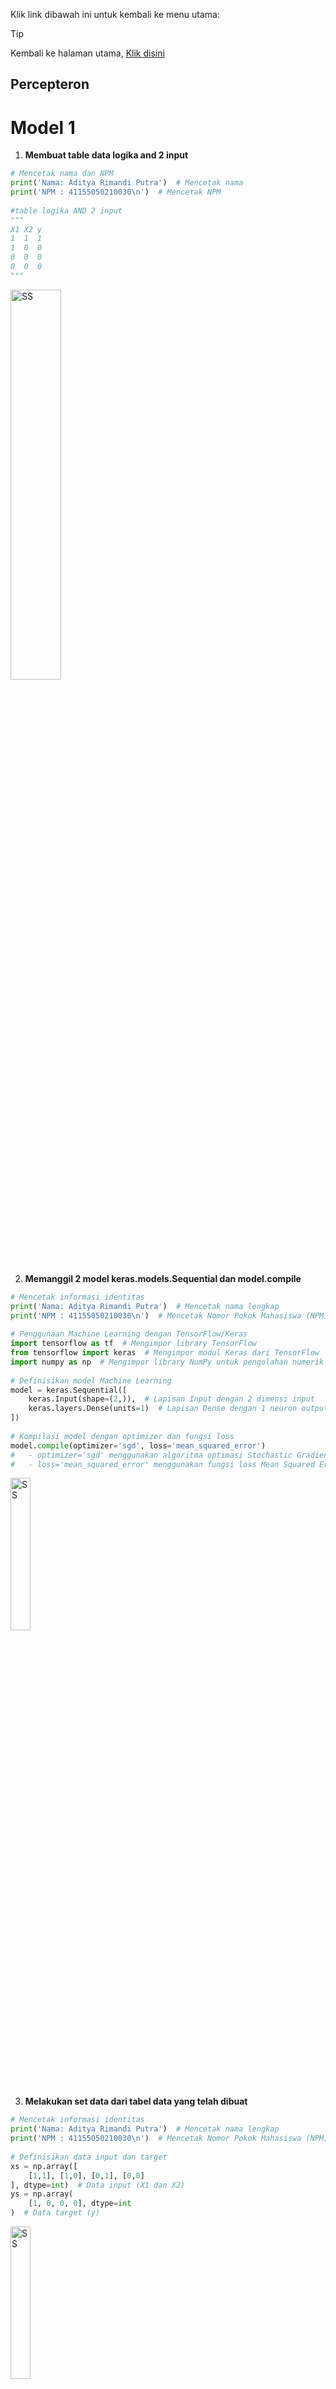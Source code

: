 Klik link dibawah ini untuk kembali ke menu utama:

> [!TIP]
> Kembali ke halaman utama, [Klik disini](https://github.com/AdityaR-AI/MLC/tree/main/)

## Percepteron

# Model 1

1. **Membuat table data logika and 2 input**

```python
# Mencetak nama dan NPM
print('Nama: Aditya Rimandi Putra')  # Mencetak nama
print('NPM : 41155050210030\n')  # Mencetak NPM
 
#table logika AND 2 input
"""
X1 X2 y
1  1  1
1  0  0
0  0  0
0  0  0
"""

```

<img src="https://raw.githubusercontent.com/AdityaR-AI/MLC/main/P11/pic/11a1.png?raw=true" alt="SS" width="40%"/>

2.	**Memanggil 2 model keras.models.Sequential dan model.compile**
```python
# Mencetak informasi identitas
print('Nama: Aditya Rimandi Putra')  # Mencetak nama lengkap
print('NPM : 41155050210030\n')  # Mencetak Nomor Pokok Mahasiswa (NPM)
 
# Penggunaan Machine Learning dengan TensorFlow/Keras
import tensorflow as tf  # Mengimpor library TensorFlow
from tensorflow import keras  # Mengimpor modul Keras dari TensorFlow
import numpy as np  # Mengimpor library NumPy untuk pengolahan numerik
 
# Definisikan model Machine Learning
model = keras.Sequential([
    keras.Input(shape=(2,)),  # Lapisan Input dengan 2 dimensi input
    keras.layers.Dense(units=1)  # Lapisan Dense dengan 1 neuron output
])
 
# Kompilasi model dengan optimizer dan fungsi loss
model.compile(optimizer='sgd', loss='mean_squared_error')
#   - optimizer='sgd' menggunakan algoritma optimasi Stochastic Gradient Descent (SGD)
#   - loss='mean_squared_error' menggunakan fungsi loss Mean Squared Error (MSE)

```

<img src="https://raw.githubusercontent.com/AdityaR-AI/MLC/main/P11/pic/11a2.png?raw=true" alt="SS" width="25%"/>

3.	**Melakukan set data dari tabel data yang telah dibuat**
```python
# Mencetak informasi identitas
print('Nama: Aditya Rimandi Putra')  # Mencetak nama lengkap
print('NPM : 41155050210030\n')  # Mencetak Nomor Pokok Mahasiswa (NPM)
 
# Definisikan data input dan target
xs = np.array([
    [1,1], [1,0], [0,1], [0,0]
], dtype=int)  # Data input (X1 dan X2)
ys = np.array(
    [1, 0, 0, 0], dtype=int
)  # Data target (y)

```

<img src="https://raw.githubusercontent.com/AdityaR-AI/MLC/main/P11/pic/11a3.png?raw=true" alt="SS" width="25%"/>

4.	**Memanggil tampilan arstitektur awal**
```python
# Mencetak informasi identitas
print('Nama: Aditya Rimandi Putra')  # Mencetak nama lengkap
print('NPM : 41155050210030\n')  # Mencetak Nomor Pokok Mahasiswa (NPM)
 
# Tampilkan arsitektur model awal
model.summary()
#   - model.summary() digunakan untuk menampilkan informasi tentang arsitektur model
#   - Informasi yang ditampilkan meliputi jumlah lapisan, jenis lapisan, jumlah parameter, dan lain-lain

```

<img src="https://raw.githubusercontent.com/AdityaR-AI/MLC/main/P11/pic/11a4.png?raw=true" alt="SS" width="25%"/>

<img src="https://raw.githubusercontent.com/AdityaR-AI/MLC/main/P11/pic/11a5.png?raw=true" alt="SS" width="50%"/>

5.	**Melakukan pengecekan model bobot awal**
```python
# Mencetak informasi identitas
print('Nama: Aditya Rimandi Putra')  # Mencetak nama lengkap
print('NPM : 41155050210030\n')  # Mencetak Nomor Pokok Mahasiswa (NPM)
 
# Cek bobot model awal
weights = model.get_weights()  # Mendapatkan bobot model awal
weights  # Menampilkan bobot model awal
#   - model.get_weights() digunakan untuk mendapatkan bobot model awal
#   - Bobot model awal adalah nilai awal yang digunakan oleh model sebelum dilakukan pelatihan

```

<img src="https://raw.githubusercontent.com/AdityaR-AI/MLC/main/P11/pic/11a6.png?raw=true" alt="SS" width="35%"/>

6.	**Melakukan Training**
```python
# Mencetak informasi identitas
print('Nama: Aditya Rimandi Putra')  # Mencetak nama lengkap
print('NPM : 41155050210030\n')  # Mencetak Nomor Pokok Mahasiswa (NPM)
 
# Pelatihan model
model.fit(xs, ys, epochs=1000)  # Melakukan pelatihan model dengan data xs dan ys selama 1000 epoch
#   - model.fit() digunakan untuk melakukan pelatihan model
#   - xs adalah data input yang digunakan untuk pelatihan
#   - ys adalah data target yang digunakan untuk pelatihan
#   - epochs=1000 menentukan jumlah epoch yang digunakan untuk pelatihan

```

<img src="https://raw.githubusercontent.com/AdityaR-AI/MLC/main/P11/pic/11a7.png?raw=true" alt="SS" width="40%"/>

7.	**Melakukan Testing**
```python
# Mencetak informasi identitas
print('Nama: Aditya Rimandi Putra')  # Mencetak nama lengkap
print('NPM : 41155050210030\n')  # Mencetak Nomor Pokok Mahasiswa (NPM)
 
# Uji model
data = np.array([[1, 1]])  # Data input yang digunakan untuk uji
answer = model.predict(data)  # Melakukan prediksi dengan model
print(answer)  # Menampilkan hasil prediksi
#   - model.predict() digunakan untuk melakukan prediksi dengan model
#   - data adalah data input yang digunakan untuk uji
#   - hasil prediksi adalah output yang dihasilkan oleh model berdasarkan data input

```

<img src="https://raw.githubusercontent.com/AdityaR-AI/MLC/main/P11/pic/11a8.png?raw=true" alt="SS" width="35%"/>

8.	**Melakukan pengecekan model bobot Kembali**
```python
# Mencetak informasi identitas
print('Nama: Aditya Rimandi Putra')  # Mencetak nama lengkap
print('NPM : 41155050210030\n')  # Mencetak Nomor Pokok Mahasiswa (NPM)
 
# Cek bobot model setelah pelatihan
weights = model.get_weights()  # Mendapatkan bobot model setelah pelatihan
weights  # Menampilkan bobot model setelah pelatihan
#   - model.get_weights() digunakan untuk mendapatkan bobot model setelah pelatihan
#   - Bobot model setelah pelatihan adalah nilai bobot yang telah diupdate setelah proses pelatihan

```

<img src="https://raw.githubusercontent.com/AdityaR-AI/MLC/main/P11/pic/11a9.png?raw=true" alt="SS" width="35%"/>

### Model 2
1.	**Membuat table data**
```python
# Mencetak nama dan NPM
print('Nama: Aditya Rimandi Putra')  # Mencetak nama
print('NPM : 41155050210030\n')  # Mencetak NPM
 
#table data
"""
w1 = 2
w2 = 4
 
x1 x2 y
2  3  16
4  1  12
5  4  28
7  5  34
8  2  24
2  1  8
4  9  44
8  2  24
7  1  18
6  5  32
1  1  6
3  2  14
"""

```

<img src="https://raw.githubusercontent.com/AdityaR-AI/MLC/main/P11/pic/11a10.png?raw=true" alt="SS" width="40%"/>

2.	**Memanggil 2 model keras.models.Sequential dan model.compile dan set data** 
```python
# Mencetak informasi identitas
print('Nama: Aditya Rimandi Putra')  # Mencetak nama lengkap
print('NPM : 41155050210030\n')  # Mencetak Nomor Pokok Mahasiswa (NPM)
 
# Definisikan model baru
model2 = keras.Sequential([
    keras.Input(shape=(2,)),  # Lapisan Input dengan 2 dimensi input
    keras.layers.Dense(units=1)  # Lapisan Dense dengan 1 neuron output
])  # Model baru dengan 1 lapisan Dense dan 1 neuron output
#   - units=1 menentukan jumlah neuron output
#   - input_shape=[2] menentukan jumlah input
 
# Kompilasi model baru
model2.compile(optimizer='sgd', loss='mean_squared_error')
#   - optimizer='sgd' menentukan algoritma optimasi yang digunakan
#   - loss='mean_squared_error' menentukan fungsi loss yang digunakan
 
# Definisikan data input dan target
xs = np.array(
    [
        [2, 3], [4, 1], [5, 4], [7, 5], [8, 2], [2,1],
        [4, 9], [8, 2], [7, 1], [6, 5], [1, 1], [3, 2]
    ]
)  # Data input
ys = np.array(
    [16, 12, 28, 34, 24, 8, 44, 24, 18, 32, 6, 14]
)  # Data target
#   - xs dan ys adalah data yang digunakan untuk pelatihan model

```

<img src="https://raw.githubusercontent.com/AdityaR-AI/MLC/main/P11/pic/11a11.png?raw=true" alt="SS" width="25%"/>

3.	**Melakukan pengecekan model bobot awal**
```python
# Mencetak informasi identitas
print('Nama: Aditya Rimandi Putra')  # Mencetak nama lengkap
print('NPM : 41155050210030\n')  # Mencetak Nomor Pokok Mahasiswa (NPM)
 
# Cek bobot model awal
weights = model2.get_weights()  # Mendapatkan bobot model awal
weights  # Menampilkan bobot model awal
#   - model2.get_weights() digunakan untuk mendapatkan bobot model awal
#   - Bobot model awal adalah nilai bobot yang digunakan oleh model sebelum dilakukan pelatihan

```

<img src="https://raw.githubusercontent.com/AdityaR-AI/MLC/main/P11/pic/11a12.png?raw=true" alt="SS" width="35%"/>

4.	**Melakukan training**
```python
# Mencetak informasi identitas
print('Nama: Aditya Rimandi Putra')  # Mencetak nama lengkap
print('NPM : 41155050210030\n')  # Mencetak Nomor Pokok Mahasiswa (NPM)
 
# Pelatihan model
model2.fit(xs, ys, epochs=1000)  # Melakukan pelatihan model dengan data xs dan ys selama 1000 epoch
#   - model2.fit() digunakan untuk melakukan pelatihan model
#   - xs adalah data input yang digunakan untuk pelatihan
#   - ys adalah data target yang digunakan untuk pelatihan
#   - epochs=1000 menentukan jumlah epoch yang digunakan untuk pelatihan

```

<img src="https://raw.githubusercontent.com/AdityaR-AI/MLC/main/P11/pic/11a13.png?raw=true" alt="SS" width="40%"/>

5.	**Melakukan pengetesan**
```python
# Mencetak informasi identitas
print('Nama: Aditya Rimandi Putra')  # Mencetak nama lengkap
print('NPM : 41155050210030\n')  # Mencetak Nomor Pokok Mahasiswa (NPM)
 
# Uji model
data = np.array([[1, 3]])  # Data input yang digunakan untuk uji
answer = model2.predict(data)  # Melakukan prediksi dengan model
print(answer)  # Menampilkan hasil prediksi
#   - model2.predict() digunakan untuk melakukan prediksi dengan model
#   - data adalah data input yang digunakan untuk uji
#   - hasil prediksi adalah output yang dihasilkan oleh model berdasarkan data input
 
# Seharusnya hasil prediksi adalah 14
#   - 1*2 + 3*4 = 14 adalah perhitungan yang seharusnya dilakukan oleh model

```

<img src="https://raw.githubusercontent.com/AdityaR-AI/MLC/main/P11/pic/11a14.png?raw=true" alt="SS" width="30%"/>

6.	**Melakukan pengecekan model bobot Kembali**
```python
# Mencetak informasi identitas
print('Nama: Aditya Rimandi Putra')  # Mencetak nama lengkap
print('NPM : 41155050210030\n')  # Mencetak Nomor Pokok Mahasiswa (NPM)
 
# Cek bobot model setelah pelatihan
weights = model2.get_weights()  # Mendapatkan bobot model setelah pelatihan
weights  # Menampilkan bobot model setelah pelatihan
#   - model2.get_weights() digunakan untuk mendapatkan bobot model setelah pelatihan
#   - Bobot model setelah pelatihan adalah nilai bobot yang telah diupdate setelah proses pelatihan

```

<img src="https://raw.githubusercontent.com/AdityaR-AI/MLC/main/P11/pic/11a15.png?raw=true" alt="SS" width="30%"/>

7.	**Testing Kembali bobot dan data**
```python
# Mencetak informasi identitas
print('Nama: Aditya Rimandi Putra')  # Mencetak nama lengkap
print('NPM : 41155050210030\n')  # Mencetak Nomor Pokok Mahasiswa (NPM)
 
# Uji model
data = np.array([[3, 3]])  # Data input yang digunakan untuk uji
answer = model2.predict(data)  # Melakukan prediksi dengan model
print(answer)  # Menampilkan hasil prediksi
#   - model2.predict() digunakan untuk melakukan prediksi dengan model
#   - data adalah data input yang digunakan untuk uji
#   - hasil prediksi adalah output yang dihasilkan oleh model berdasarkan data input
 
# Seharusnya hasil prediksi adalah 18
#   - 3*2 + 3*4 = 18 adalah perhitungan yang seharusnya dilakukan oleh model

```

<img src="https://raw.githubusercontent.com/AdityaR-AI/MLC/main/P11/pic/11a16.png?raw=true" alt="SS" width="30%"/>


```python
# Mencetak informasi identitas
print('Nama: Aditya Rimandi Putra')  # Mencetak nama lengkap
print('NPM : 41155050210030\n')  # Mencetak Nomor Pokok Mahasiswa (NPM)
 
# Cek bobot model setelah pelatihan
weights = model2.get_weights()  # Mendapatkan bobot model setelah pelatihan
weights  # Menampilkan bobot model setelah pelatihan
#   - model2.get_weights() digunakan untuk mendapatkan bobot model setelah pelatihan
#   - Bobot model setelah pelatihan adalah nilai bobot yang telah diupdate setelah proses pelatihan

```

<img src="https://raw.githubusercontent.com/AdityaR-AI/MLC/main/P11/pic/11a17.png?raw=true" alt="SS" width="30%"/>

Klik link dibawah ini untuk kembali ke menu utama:

> [!TIP]
> Kembali ke halaman utama, [Klik disini](https://github.com/AdityaR-AI/MLC/tree/main/)
